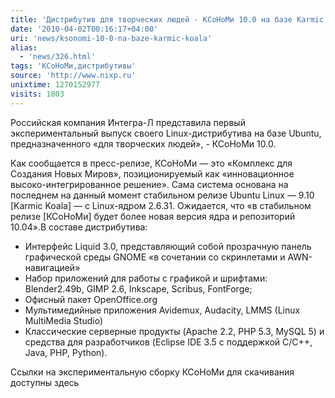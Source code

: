 ```yaml
---
title: 'Дистрибутив для творческих людей - КСоНоМи 10.0 на базе Karmic Koala'
date: '2010-04-02T00:16:17+04:00'
uri: 'news/ksonomi-10-0-na-baze-karmic-koala'
alias: 
  - 'news/326.html'
tags: 'КСоНоМи,дистрибутивы'
source: 'http://www.nixp.ru'
unixtime: 1270152977
visits: 1803
---
```

Российская компания Интегра-Л представила первый экспериментальный выпуск своего Linux-дистрибутива на базе Ubuntu, предназначенного «для творческих людей», - КСоНоМи 10.0.

Как сообщается в пресс-релизе, КСоНоМи — это «Комплекс для Создания Новых Миров», позиционируемый как «инновационное высоко-интегрированное решение». Сама система основана на последнем на данный момент стабильном релизе Ubuntu Linux — 9.10 \[Karmic Koala\] — с Linux-ядром 2.6.31. Ожидается, что «в стабильном релизе \[КСоНоМи\] будет более новая версия ядра и репозиторий 10.04».В составе дистрибутива:

*   Интерфейс Liquid 3.0, представляющий собой прозрачную панель графической среды GNOME «в сочетании со скринлетами и AWN-навигацией»
*   Набор приложений для работы с графикой и шрифтами: Blender2.49b, GIMP 2.6, Inkscape, Scribus, FontForge;
*   Офисный пакет OpenOffice.org
*   Мультимедийные приложения Avidemux, Audacity, LMMS (Linux MultiMedia Studio)
*   Классические серверные продукты (Apache 2.2, PHP 5.3, MySQL 5) и средства для разработчиков (Eclipse IDE 3.5 с поддержкой C/C++, Java, PHP, Python).

Ссылки на экспериментальную сборку КСоНоМи для скачивания доступны здесь

